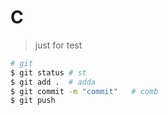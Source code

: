 # C

> just for test

```sh
# git 
$ git status # st 
$ git add .  # adda 
$ git commit -m "commit"   # comb
$ git push
```